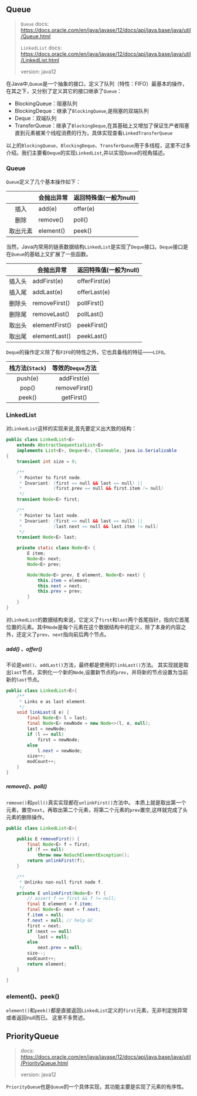 ## Queue
> `Queue` docs: https://docs.oracle.com/en/java/javase/12/docs/api/java.base/java/util/Queue.html
>
> `LinkedList` docs: https://docs.oracle.com/en/java/javase/12/docs/api/java.base/java/util/LinkedList.html
> 
> version: java12

在Java中,`Queue`是一个抽象的接口，定义了队列（特性：FIFO）最基本的操作，在其之下，又分别了定义其它的接口继承了`Queue`：

* BlockingQueue<E>：阻塞队列
* BlockingDeque<E>：继承了`BlockingQueue`,是阻塞的双端队列
* Deque<E>：双端队列
* TransferQueue<E>：继承了`BlockingDeque`,在其基础上又增加了保证生产者阻塞直到元素被某个线程消费的行为，具体实现查看`LinkedTransferQueue`

以上的`BlockingQueue`、`BlockingDeque`、`TransferQueue`用于多线程，这里不过多介绍。我们主要看`Deque`的实现`LinkedList`,并以实现`Queue`的视角描述。

### Queue 
`Queue`定义了几个基本操作如下：

| |会抛出异常|返回特殊值(一般为null)|
|:----:|----|----|
|插入| add(e)|offer(e)|
|删除|remove()|poll()|
|取出元素|element()|peek()|

当然，Java内常用的链表数据结构`LinkedList`是实现了`Deque`接口。`Deque`接口是在`Queue`的基础上又扩展了一些函数。

| |会抛出异常|返回特殊值(一般为null)|
|:----:|----|----|
|插入头| addFirst(e)|offerFirst(e)|
|插入尾| addLast(e)|offerLast(e)|
|删除头|removeFirst()|pollFirst()|
|删除尾|removeLast()|pollLast()|
|取出头|elementFirst()|peekFirst()|
|取出尾|elementLast()|peekLast()|

`Deque`的操作定义除了有`FIFO`的特性之外，它也具备栈的特征——`LIFO`。

|栈方法(`Stack`) |	等效的`Deque`方法|
|:----:|:----:|
|push(e)	|addFirst(e)|
|pop()	|removeFirst()|
|peek()|	getFirst()|


### LinkedList 
对`LinkedList`这样的实现来说,首先要定义出大致的结构：
```Java
public class LinkedList<E>
    extends AbstractSequentialList<E>
    implements List<E>, Deque<E>, Cloneable, java.io.Serializable
{
    transient int size = 0;

    /**
     * Pointer to first node.
     * Invariant: (first == null && last == null) ||
     *            (first.prev == null && first.item != null)
     */
    transient Node<E> first;

    /**
     * Pointer to last node.
     * Invariant: (first == null && last == null) ||
     *            (last.next == null && last.item != null)
     */
    transient Node<E> last;

    private static class Node<E> {
        E item;
        Node<E> next;
        Node<E> prev;

        Node(Node<E> prev, E element, Node<E> next) {
            this.item = element;
            this.next = next;
            this.prev = prev;
        }
    }
}
```
对`LinkedList`的数据结构来说，它定义了`first`和`last`两个首尾指针，指向它首尾位置的元素。其中`Node`是每个元素在这个数据结构中的定义，除了本身的内容之外，还定义了`prev`、`next`指向前后两个节点。

##### add() 、offer()
不论是`add()`、`addLast()`方法，最终都是使用的`linkLast()`方法。
其实现就是取出`last`节点，实例化一个新的`Node`,设置新节点的`prev`，并将新的节点设置为当前新的`last`节点。
```java
public class LinkedList<E>{
    /**
     * Links e as last element.
     */
    void linkLast(E e) {
        final Node<E> l = last;
        final Node<E> newNode = new Node<>(l, e, null);
        last = newNode;
        if (l == null)
            first = newNode;
        else
            l.next = newNode;
        size++;
        modCount++;
    }
}
```

##### remove()、poll()
`remove()`和`poll()`真实实现都在`unlinkFirst()`方法中。
本质上就是取出第一个元素，置空`next`，再取出第二个元素，将第二个元素的`prev`置空,这样就完成了头元素的删除操作。
```java
public class LinkedList<E>{

    public E removeFirst() {
        final Node<E> f = first;
        if (f == null)
            throw new NoSuchElementException();
        return unlinkFirst(f);
    }

    /**
     * Unlinks non-null first node f.
     */
    private E unlinkFirst(Node<E> f) {
        // assert f == first && f != null;
        final E element = f.item;
        final Node<E> next = f.next;
        f.item = null;
        f.next = null; // help GC
        first = next;
        if (next == null)
            last = null;
        else
            next.prev = null;
        size--;
        modCount++;
        return element;
    }

}
```

### element()、peek()
`element()`和`peek()`都是直接返回`LinkedList`定义的`first`元素，无非判定抛异常或者返回null而已。
这里不多赘述。


## PriorityQueue
> docs: https://docs.oracle.com/en/java/javase/12/docs/api/java.base/java/util/PriorityQueue.html
>
> version: java12

`PriorityQueue`也是`Queue`的一个具体实现，其功能主要是实现了元素的有序性。